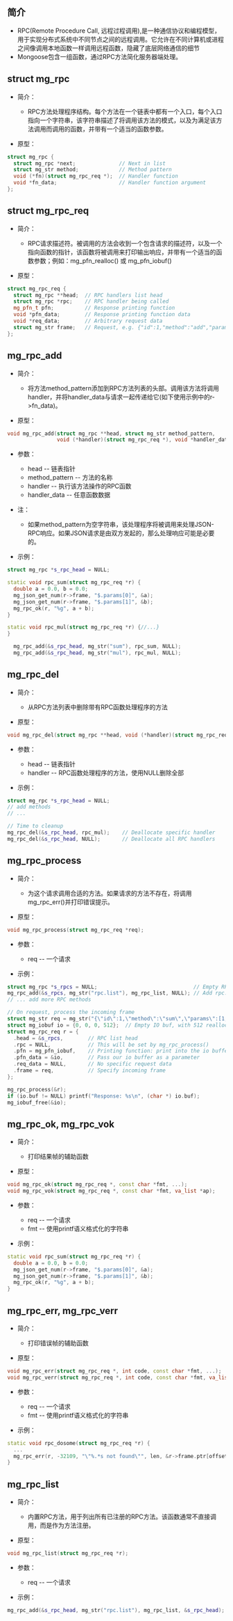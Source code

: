 ## 简介

+ RPC(Remote Procedure Call, 远程过程调用),是一种通信协议和编程模型，用于实现分布式系统中不同节点之间的远程调用。它允许在不同计算机或进程之间像调用本地函数一样调用远程函数，隐藏了底层网络通信的细节
+ Mongoose包含一组函数，通过RPC方法简化服务器端处理。

## struct mg_rpc 

+ 简介：
  + RPC方法处理程序结构。每个方法在一个链表中都有一个入口，每个入口指向一个字符串，该字符串描述了将调用该方法的模式，以及为满足该方法调用而调用的函数，并带有一个适当的函数参数。

+ 原型：
```cpp
struct mg_rpc {
  struct mg_rpc *next;              // Next in list
  struct mg_str method;             // Method pattern
  void (*fn)(struct mg_rpc_req *);  // Handler function
  void *fn_data;                    // Handler function argument
};
```

## struct mg_rpc_req 

+ 简介：
  + RPC请求描述符。被调用的方法会收到一个包含请求的描述符，以及一个指向函数的指针，该函数将被调用来打印输出响应，并带有一个适当的函数参数；例如：mg_pfn_realloc() 或 mg_pfn_iobuf()

+ 原型：
```cpp
struct mg_rpc_req {
  struct mg_rpc **head;  // RPC handlers list head
  struct mg_rpc *rpc;    // RPC handler being called
  mg_pfn_t pfn;          // Response printing function
  void *pfn_data;        // Response printing function data
  void *req_data;        // Arbitrary request data
  struct mg_str frame;   // Request, e.g. {"id":1,"method":"add","params":[1,2]}
};
```

## mg_rpc_add 

+ 简介：
  + 将方法method_pattern添加到RPC方法列表的头部。调用该方法将调用handler，并将handler_data与请求一起传递给它(如下使用示例中的r->fn_data)。

+ 原型：
```cpp
void mg_rpc_add(struct mg_rpc **head, struct mg_str method_pattern,
                void (*handler)(struct mg_rpc_req *), void *handler_data);
```

+ 参数：
  + head -- 链表指针
  + method_pattern -- 方法的名称
  + handler -- 执行该方法操作的RPC函数
  + handler_data -- 任意函数数据

+ 注：
  + 如果method_pattern为空字符串，该处理程序将被调用来处理JSON-RPC响应。如果JSON请求是由双方发起的，那么处理响应可能是必要的。

+ 示例：
```cpp
struct mg_rpc *s_rpc_head = NULL;

static void rpc_sum(struct mg_rpc_req *r) {
  double a = 0.0, b = 0.0;
  mg_json_get_num(r->frame, "$.params[0]", &a);
  mg_json_get_num(r->frame, "$.params[1]", &b);
  mg_rpc_ok(r, "%g", a + b);
}

static void rpc_mul(struct mg_rpc_req *r) {//...}
}

  mg_rpc_add(&s_rpc_head, mg_str("sum"), rpc_sum, NULL);
  mg_rpc_add(&s_rpc_head, mg_str("mul"), rpc_mul, NULL);
```

## mg_rpc_del 

+ 简介：
  + 从RPC方法列表中删除带有RPC函数处理程序的方法

+ 原型：
```cpp
void mg_rpc_del(struct mg_rpc **head, void (*handler)(struct mg_rpc_req *));
```

+ 参数：
  + head -- 链表指针
  + handler -- RPC函数处理程序的方法，使用NULL删除全部

+ 示例：
```cpp
struct mg_rpc *s_rpc_head = NULL;
// add methods
// ...

// Time to cleanup
mg_rpc_del(&s_rpc_head, rpc_mul);    // Deallocate specific handler
mg_rpc_del(&s_rpc_head, NULL);       // Deallocate all RPC handlers
```

## mg_rpc_process 

+ 简介：
  + 为这个请求调用合适的方法。如果请求的方法不存在，将调用mg_rpc_err()并打印错误提示。

+ 原型：
```cpp
void mg_rpc_process(struct mg_rpc_req *req);
```

+ 参数：
  + req -- 一个请求

+ 示例：
```cpp
struct mg_rpc *s_rpcs = NULL;                               // Empty RPC list head
mg_rpc_add(&s_rpcs, mg_str("rpc.list"), mg_rpc_list, NULL); // Add rpc.list
// ... add more RPC methods

// On request, process the incoming frame
struct mg_str req = mg_str("{\"id\":1,\"method\":\"sum\",\"params\":[1,2]}");
struct mg_iobuf io = {0, 0, 0, 512};  // Empty IO buf, with 512 realloc granularity
struct mg_rpc_req r = {
  .head = &s_rpcs,        // RPC list head
  .rpc = NULL,            // This will be set by mg_rpc_process()
  .pfn = mg_pfn_iobuf,    // Printing function: print into the io buffer
  .pfn_data = &io,        // Pass our io buffer as a parameter
  .req_data = NULL,       // No specific request data
  .frame = req,           // Specify incoming frame
};

mg_rpc_process(&r);
if (io.buf != NULL) printf("Response: %s\n", (char *) io.buf);
mg_iobuf_free(&io);
```

## mg_rpc_ok, mg_rpc_vok

+ 简介：
  + 打印结果帧的辅助函数

+ 原型：
```cpp
void mg_rpc_ok(struct mg_rpc_req *, const char *fmt, ...);
void mg_rpc_vok(struct mg_rpc_req *, const char *fmt, va_list *ap);
```

+ 参数：
  + req -- 一个请求
  + fmt -- 使用printf语义格式化的字符串

+ 示例：
```cpp
static void rpc_sum(struct mg_rpc_req *r) {
  double a = 0.0, b = 0.0;
  mg_json_get_num(r->frame, "$.params[0]", &a);
  mg_json_get_num(r->frame, "$.params[1]", &b);
  mg_rpc_ok(r, "%g", a + b);
}
```

## mg_rpc_err, mg_rpc_verr

+ 简介：
  + 打印错误帧的辅助函数

+ 原型：
```cpp
void mg_rpc_err(struct mg_rpc_req *, int code, const char *fmt, ...);
void mg_rpc_verr(struct mg_rpc_req *, int code, const char *fmt, va_list *);
```

+ 参数：
  + req -- 一个请求
  + fmt -- 使用printf语义格式化的字符串

+ 示例：
```cpp
static void rpc_dosome(struct mg_rpc_req *r) {
  ...
  mg_rpc_err(r, -32109, "\"%.*s not found\"", len, &r->frame.ptr[offset]);
}
```

## mg_rpc_list 

+ 简介：
  + 内置RPC方法，用于列出所有已注册的RPC方法。该函数通常不直接调用，而是作为方法注册。

+ 原型：
```cpp
void mg_rpc_list(struct mg_rpc_req *r);
```

+ 参数：
  + req -- 一个请求

+ 示例：
```cpp
mg_rpc_add(&s_rpc_head, mg_str("rpc.list"), mg_rpc_list, &s_rpc_head);
```
